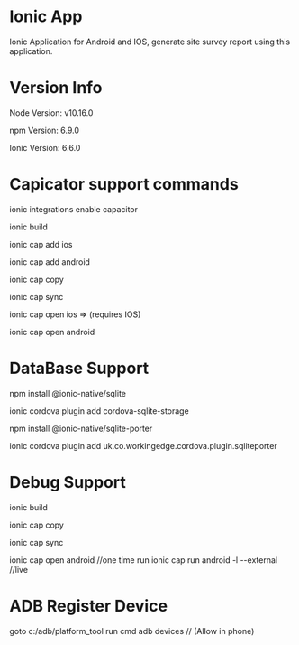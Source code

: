 # Ionic App 

Ionic Application for Android and IOS, generate site survey report using this application.

# Version Info
Node Version: v10.16.0

npm Version: 6.9.0

Ionic Version: 6.6.0

# Capicator support commands
ionic integrations enable capacitor

ionic build

ionic cap add ios

ionic cap add android

ionic cap copy

ionic cap sync

ionic cap open ios => (requires IOS)

ionic cap open android

# DataBase Support
npm install @ionic-native/sqlite

ionic cordova plugin add cordova-sqlite-storage

npm install @ionic-native/sqlite-porter

ionic cordova plugin add uk.co.workingedge.cordova.plugin.sqliteporter


# Debug Support
ionic build

ionic cap copy

ionic cap sync

ionic cap open android //one time run
ionic cap run android -l --external //live

# ADB Register Device
goto c:/adb/platform_tool
run cmd
    adb devices // (Allow in phone)